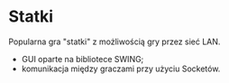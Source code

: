 # Statki
Popularna gra "statki" z możliwością gry przez sieć LAN.

- GUI oparte na bibliotece SWING;
- komunikacja między graczami przy użyciu Socketów.
